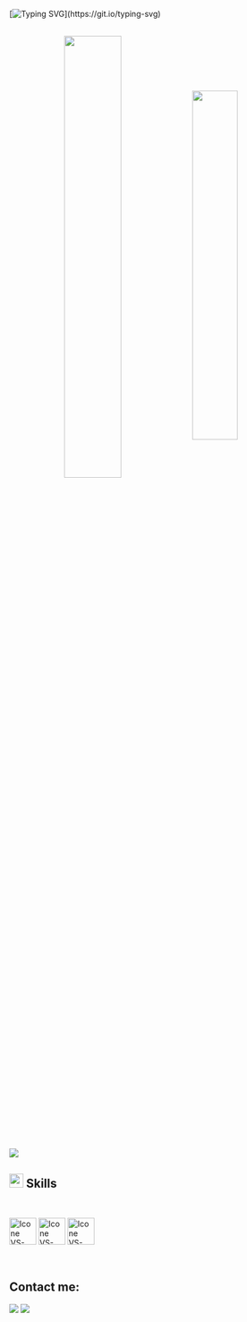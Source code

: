 [![Typing SVG](https://readme-typing-svg.herokuapp.com?color=FF3670&size=35&center=true&vCenter=true&width=1000&lines=Welcome+to+my+GitHub+profile!;This+is+Mohamad+Shirzad;)](https://git.io/typing-svg)

<br>

<div align="center" style="margin-bottom:200px">
 <img width=45% align="center" src="https://github-readme-stats.vercel.app/api?username=MDshirzad&theme=radical&show_icons=true" />
 <img width=40% align="center" src="https://github-readme-stats.vercel.app/api/top-langs/?username=MDshirzad&layout=compact&theme=radical" />
</div>
<br><br>
 <img src="https://user-images.githubusercontent.com/73097560/115834477-dbab4500-a447-11eb-908a-139a6edaec5c.gif"><br>

## <img src="https://media2.giphy.com/media/QssGEmpkyEOhBCb7e1/giphy.gif?cid=ecf05e47a0n3gi1bfqntqmob8g9aid1oyj2wr3ds3mg700bl&rid=giphy.gif" width ="25"><b> Skills</b>
<br>


  [<img height="48px" width="48px" alt="Icone VS-Code" src="https://skillicons.dev/icons?i=cs"/>](https://developer.mozilla.org/en-US/docs/Web/cs)
  [<img height="48px" width="48px" alt="Icone VS-Code" src="https://skillicons.dev/icons?i=net"/>](https://developer.mozilla.org/en-US/docs/Web/net)
   [<img height="48px" width="48px" alt="Icone VS-Code" src="https://skillicons.dev/icons?i=py"/>](https://developer.mozilla.org/en-US/docs/Web/py)
 

<br>

## Contact me:
<div>
 
<a href = "mailto: mohamadshbo4@gmail.com"><img loading="lazy" src="https://img.shields.io/badge/Gmail-D14836?style=for-the-badge&logo=gmail&logoColor=white" target="_blank"></a>
<a href="https://www.linkedin.com/in/mohamadshirzad81/" target="_blank"><img loading="lazy" src="https://img.shields.io/badge/-LinkedIn-%230077B5?style=for-the-badge&logo=linkedin&logoColor=white" target="_blank"></a>   
</div>

 
 
